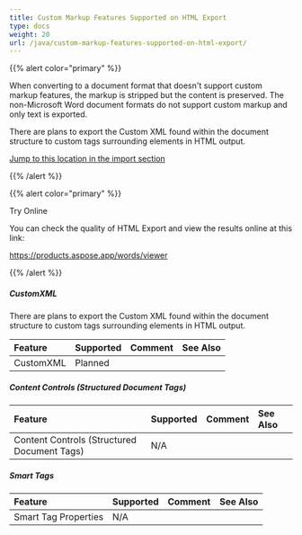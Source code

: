```yaml
---
title: Custom Markup Features Supported on HTML Export
type: docs
weight: 20
url: /java/custom-markup-features-supported-on-html-export/
---
```


{{% alert color="primary" %}}

When converting to a document format that doesn't support custom markup features, the markup is stripped but the content is preserved. The non-Microsoft Word document formats do not support custom markup and only text is exported.

There are plans to export the Custom XML found within the document structure to custom tags surrounding elements in HTML output.

[Jump to this location in the import section](/words/java/custom-markup-features-supported-on-html-import/)

{{% /alert %}}

{{% alert color="primary" %}}

Try Online

You can check the quality of HTML Export and view the results online at this link:

<https://products.aspose.app/words/viewer>

{{% /alert %}}


##### **CustomXML**
There are plans to export the Custom XML found within the document structure to custom tags surrounding elements in HTML output.

|**Feature**|**Supported**|**Comment**|**See Also**|
| :- | :- | :- | :- |
|CustomXML|Planned| | |

##### **Content Controls (Structured Document Tags)**

|**Feature**|**Supported**|**Comment**|**See Also**|
| :- | :- | :- | :- |
|Content Controls (Structured Document Tags)|N/A| | |

##### **Smart Tags**

|**Feature**|**Supported**|**Comment**|**See Also**|
| :- | :- | :- | :- |
|Smart Tag Properties|N/A| | |

